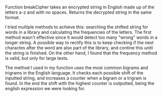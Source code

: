 Function breakCipher takes an encrypted string in English made up of the letters a-z and with no spaces. Returns the decrypted string in the same format.

I tried multiple methods to achieve this: searching the shifted string for words in a library and calculating the frequencies of the letters. The first method wasn't effective since it would detect too many "wrong" words in a longer string. A possible way to rectify this is to keep checking if the next charactes after the word are also part of the library, and contine this unitl the string is finished. On the other hand, I found that the frequency method is valid, but only for large texts. 

The method I used in my function uses the most common bigrams and trigrams in the English language. It checks each possible shift of the inputted string, and increases a counter when a bigram or a trigram is found. In the end the shift with the highest counter is outputted, being the english expression we were looking for.  
